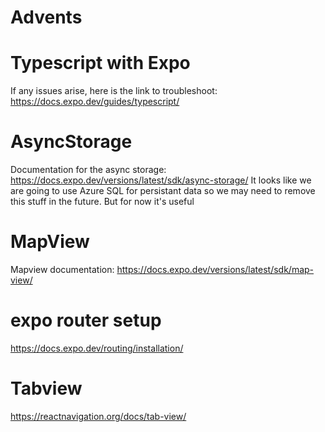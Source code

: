 # Advents

# Typescript with Expo

If any issues arise, here is the link to troubleshoot: https://docs.expo.dev/guides/typescript/

# AsyncStorage

Documentation for the async storage: https://docs.expo.dev/versions/latest/sdk/async-storage/
It looks like we are going to use Azure SQL for persistant data so we may need to remove this stuff in the future. But for now it's useful

# MapView

Mapview documentation: https://docs.expo.dev/versions/latest/sdk/map-view/

# expo router setup
https://docs.expo.dev/routing/installation/

# Tabview

https://reactnavigation.org/docs/tab-view/